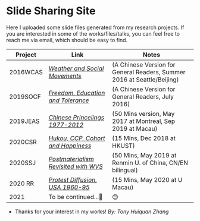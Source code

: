 # Slide Sharing Site #

Here I uploaded some slide files generated from my research projects. If you are interested in some of the works/files/talks, you can feel free to reach me via email, which should be easy to find.


Project   | Link       | Notes
----------| ---------- | ----------
2016WCAS | *[Weather and Social Movements](https://github.com/huiquanR/Slides/blob/master/%E9%9D%A9%E5%91%BD%E8%80%85%E4%B9%9F%E6%80%95%E6%B7%8B%E9%9B%A8-CNPolitics2016.pdf)* |(A Chinese Version for General Readers, Summer 2016 at Seattle/Beijing)
2019SOCF | *[Freedom, Education and Tolerance](https://chuansongme.com/n/439360351359)* |(A Chinese Version for General Readers, July 2016)
2019JEAS | *[Chinese Princelings 1977-2012](https://github.com/huiquanR/Slides/blob/master/JEAS_2019_Prince_50min_v3.02.pdf)* |(50 Mins version, May 2017 at Montreal, Sep 2019 at Macau)
2020CSR  | *[Hukou, CCP, Cohort and Happiness](https://github.com/huiquanR/Slides/blob/master/CSR_2020_15min_v0.3%2020200510.pdf)* |(15 Mins, Dec 2018 at HKUST)
2020SSJ  | *[Postmaterialism Revisited with WVS](https://github.com/huiquanR/Slides/blob/master/SSJ-2020-50mins-PPT-ZHANG-RUCtalk.pdf)* |(50 Mins, May 2019 at Renmin U. of China, CN/EN bilingual)
2020 RR   | *[Protest Diffusion, USA 1960-95](https://github.com/huiquanR/Slides/blob/master/A-ProtestDiffusion-15mins-v20200512_0.1.pdf)* |(15 Mins, May 2020 at U Macau)
2021      | To be continued...:metal: |   :blush:

- Thanks for your interest in my works!
*By: Tony Huiquan Zhang*
